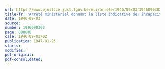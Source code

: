 ```yaml
---
url: https://www.ejustice.just.fgov.be/eli/arrete/1946/09/03/1946090302/justel
title-fr: "Arrêté ministériel donnant la liste indicative des incapacités physiques par lesquelles le certificat de sélection ne pourra être délivré aux conducteurs de véhicules automobiles de transports publics et déterminant le montant de la redevance du chef de l'examen médical"
date: 1946-09-03
source:
number: 1946090302
page: 888888
case: 1946-09-03/02
publication: 1947-01-25
starts:
modifies:
pdf-original:
pdf-consolidated:
---
```



